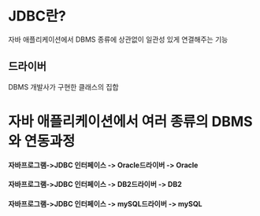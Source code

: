 JDBC란?
===============
자바 애플리케이션에서 DBMS 종류에 상관없이 일관성 있게 연결해주는 기능


드라이버
-----------------------------
DBMS 개발사가 구현한 클래스의 집합

자바 애플리케이션에서 여러 종류의 DBMS와 연동과정
========================

#### 자바프로그램->JDBC 인터페이스 -> Oracle드라이버 -> Oracle

#### 자바프로그램->JDBC 인터페이스 -> DB2드라이버    -> DB2
                            
#### 자바프로그램->JDBC 인터페이스 -> mySQL드라이버  -> mySQL
